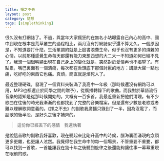 ```yaml
---
title: 揮之不去
layout: post
category: 隨想
tags: [simplethinking]
---
```

很久沒有打網誌了。不過，與當年大家瘋狂的在無名小站曝露自己內心的高中、國中到現在根本是荒草叢生的過程相比，兩月沒有打網誌似乎還不算太久。一個原因是，不知道要打什麼。生活單調的就是上臉書浪費生命，似乎也沒有更多的煩雜的心情。以前那種感覺生命每天都還有能力東想西想的大二大一不知道如何已經不見了。我想一個很明顯出現在自己身上的變化就是，突然對於愛情再也不渴望了。有點累，嘴巴裏面有一個潰瘍，每次都在舌頭底下那個討厭的地方：講話大聲一點也痛，吃好吃的東西它也痛。真煩，簡直就是煩死人了。

最近整理硬碟，發現了一個資料夾裝滿了我高中一年級（那時候還沒有網路可以用，MP3也都還止於同學之間的贈予），從廣播轉錄下的歌曲。而我對於華語流行音樂的認知是從那時候開始的。大概有一百多首。我最近重新把他們清理。有不少歌曲在往後的時光我漸漸的也都找到了完整的音樂檔案，但是還有少數是老歌或者難以理解歌詞意義的。《揮之不去》的副歌我廣播只錄到了一半，因為沒電了，而副歌的後半段，是好久之後才補齊的。

> 這份你已經丟下的感情　我還執著

是說這首歌的副歌我好喜歡，現在聽起來比剛升高中的時候，腦海裏面湧現的念頭更多更雜，也更讓人泫然。我覺得在我生命中的每一個場景，不管重要不重要，都可以找到一首歌，一首能讓我在幾十年之後聽到旋律之後還能夠讓往事一幕幕重現在眼前的歌。
